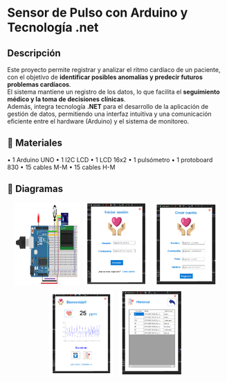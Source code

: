 # Sensor de Pulso con Arduino y Tecnología .net

## Descripción
Este proyecto permite registrar y analizar el ritmo cardíaco de un paciente, con el objetivo de **identificar posibles anomalías y predecir futuros problemas cardíacos**.  
El sistema mantiene un registro de los datos, lo que facilita el **seguimiento médico y la toma de decisiones clínicas**.  
Además, integra tecnología **.NET** para el desarrollo de la aplicación de gestión de datos, permitiendo una interfaz intuitiva y una comunicación eficiente entre el hardware (Arduino) y el sistema de monitoreo.  

## 🧰 Materiales
• 1 Arduino UNO
• 1 I2C LCD
• 1 LCD 16x2
• 1 pulsómetro
• 1 protoboard 830
• 15 cables M-M
• 15 cables H-M

## 📸 Diagramas

<div style="display: flex; gap: 10px; justify-content: center; margin-bottom: 10px;">
  <img src="otros/imagenes/diagramaP.png" alt="Circuito" width="150">
  <img src="otros/imagenes/diagramaInicio.png" alt="Pantalla de inicio" width="150">
  <img src="otros/imagenes/diagramaCU.png" alt="Pantalla para crear usuario" width="150">
</div>

<div style="display: flex; gap: 10px; justify-content: center;">
  <img src="otros/imagenes/diagrama pulso.png" alt="Pantalla para ver el pulso" width="150">
  <img src="otros/imagenes/diagramaHistorial.png" alt="Pantalla para ver el historial" width="150">
</div>


